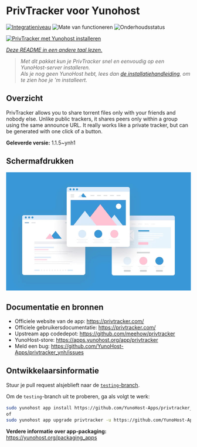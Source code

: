 <!--
NB: Deze README is automatisch gegenereerd door <https://github.com/YunoHost/apps/tree/master/tools/readme_generator>
Hij mag NIET handmatig aangepast worden.
-->

# PrivTracker voor Yunohost

[![Integratieniveau](https://apps.yunohost.org/badge/integration/privtracker)](https://ci-apps.yunohost.org/ci/apps/privtracker/)
![Mate van functioneren](https://apps.yunohost.org/badge/state/privtracker)
![Onderhoudsstatus](https://apps.yunohost.org/badge/maintained/privtracker)

[![PrivTracker met Yunohost installeren](https://install-app.yunohost.org/install-with-yunohost.svg)](https://install-app.yunohost.org/?app=privtracker)

*[Deze README in een andere taal lezen.](./ALL_README.md)*

> *Met dit pakket kun je PrivTracker snel en eenvoudig op een YunoHost-server installeren.*  
> *Als je nog geen YunoHost hebt, lees dan [de installatiehandleiding](https://yunohost.org/install), om te zien hoe je 'm installeert.*

## Overzicht

PrivTracker allows you to share torrent files only with your friends and nobody else. Unlike public trackers, it shares peers only within a group using the same announce URL. It really works like a private tracker, but can be generated with one click of a button.


**Geleverde versie:** 1.1.5~ynh1

## Schermafdrukken

![Schermafdrukken van PrivTracker](./doc/screenshots/example.jpg)

## Documentatie en bronnen

- Officiele website van de app: <https://privtracker.com/>
- Officiele gebruikersdocumentatie: <https://privtracker.com/>
- Upstream app codedepot: <https://github.com/meehow/privtracker>
- YunoHost-store: <https://apps.yunohost.org/app/privtracker>
- Meld een bug: <https://github.com/YunoHost-Apps/privtracker_ynh/issues>

## Ontwikkelaarsinformatie

Stuur je pull request alsjeblieft naar de [`testing`-branch](https://github.com/YunoHost-Apps/privtracker_ynh/tree/testing).

Om de `testing`-branch uit te proberen, ga als volgt te werk:

```bash
sudo yunohost app install https://github.com/YunoHost-Apps/privtracker_ynh/tree/testing --debug
of
sudo yunohost app upgrade privtracker -u https://github.com/YunoHost-Apps/privtracker_ynh/tree/testing --debug
```

**Verdere informatie over app-packaging:** <https://yunohost.org/packaging_apps>

